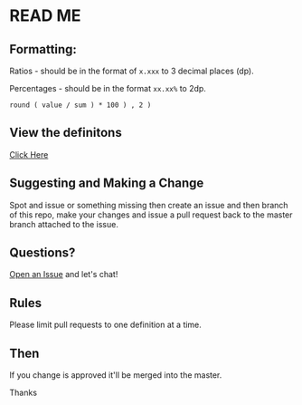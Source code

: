 
# READ ME

## Formatting:

Ratios - should be in the format of `x.xxx` to 3 decimal places (dp).

Percentages - should be in the format `xx.xx%` to 2dp.

    round ( value / sum ) * 100 ) , 2 )  

## View the definitons

[Click Here](https://github.com/OnsideFC/Definitions/blob/gh-pages/DEFINITIONS.md)

## Suggesting and Making a Change

Spot and issue or something missing then create an issue and then branch of this repo, 
make your changes and issue a pull request back to the master branch attached to the issue.

## Questions?

[Open an Issue](https://github.com/OnsideFC/onsidefc.github.io/issues/new) and let's chat!

## Rules

Please limit pull requests to one definition at a time.

## Then

If you change is approved it'll be merged into the master.

Thanks
